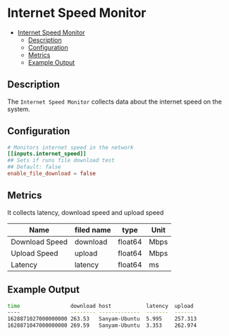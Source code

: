 # Internet Speed Monitor

- [Internet Speed Monitor](#internet-speed-monitor)
  - [Description](#description)
  - [Configuration](#configuration)
  - [Metrics](#metrics)
  - [Example Output](#example-output)

## Description

The `Internet Speed Monitor` collects data about the internet speed on the system.

## Configuration

```toml
# Monitors internet speed in the network
[[inputs.internet_speed]]
## Sets if runs file download test
## Default: false
enable_file_download = false
```

## Metrics

It collects latency, download speed and upload speed


| Name           | filed name | type    | Unit |
| -------------- | ---------- | ------- | ---- |
| Download Speed | download   | float64 | Mbps |
| Upload Speed   | upload     | float64 | Mbps |
| Latency        | latency    | float64 | ms   |

## Example Output

```sh
time                download host           latency  upload
----                -------- -------------  -------  ------
1628871027000000000 263.53   Sanyam-Ubuntu  5.995    257.313
1628871047000000000 269.59   Sanyam-Ubuntu  3.353    262.974
```